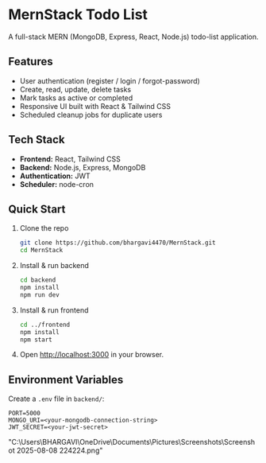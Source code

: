 # MernStack Todo List

A full-stack MERN (MongoDB, Express, React, Node.js) todo-list application.

## Features
- User authentication (register / login / forgot-password)
- Create, read, update, delete tasks
- Mark tasks as active or completed
- Responsive UI built with React & Tailwind CSS
- Scheduled cleanup jobs for duplicate users

## Tech Stack
- **Frontend:** React, Tailwind CSS  
- **Backend:** Node.js, Express, MongoDB  
- **Authentication:** JWT  
- **Scheduler:** node-cron  

## Quick Start
1. Clone the repo  
   ```bash
   git clone https://github.com/bhargavi4470/MernStack.git
   cd MernStack
   ```

2. Install & run backend  
   ```bash
   cd backend
   npm install
   npm run dev
   ```

3. Install & run frontend  
   ```bash
   cd ../frontend
   npm install
   npm start
   ```

4. Open [http://localhost:3000](http://localhost:3000) in your browser.

## Environment Variables
Create a `.env` file in `backend/`:
```
PORT=5000
MONGO_URI=<your-mongodb-connection-string>
JWT_SECRET=<your-jwt-secret>
```
"C:\Users\BHARGAVI\OneDrive\Documents\Pictures\Screenshots\Screenshot 2025-08-08 224224.png"
